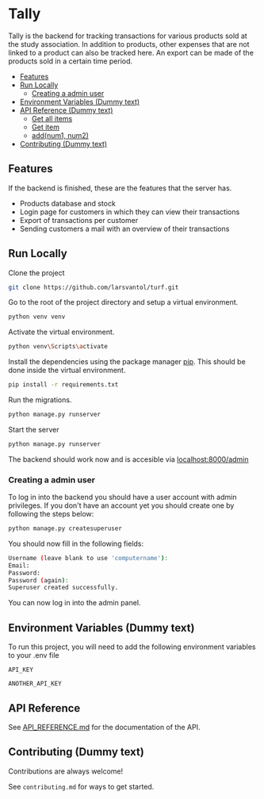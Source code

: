 # Tally
Tally is the backend for tracking transactions for various products sold at the study association. In addition to products, other expenses that are not linked to a product can also be tracked here. An export can be made of the products sold in a certain time period.

<!-- TOC start -->
- [Features](#features)
- [Run Locally](#run-locally)
  * [Creating a admin user](#creating-a-admin-user)
- [Environment Variables (Dummy text)](#environment-variables-dummy-text)
- [API Reference (Dummy text)](#api-reference-dummy-text)
    + [Get all items](#get-all-items)
    + [Get item](#get-item)
    + [add(num1, num2)](#addnum1-num2)
- [Contributing (Dummy text)](#contributing-dummy-text)
<!-- TOC end -->

## Features
If the backend is finished, these are the features that the server has.

- Products database and stock
- Login page for customers in which they can view their transactions
- Export of transactions per customer
- Sending customers a mail with an overview of their transactions

## Run Locally

Clone the project

```bash
git clone https://github.com/larsvantol/turf.git
```

Go to the root of the project directory and setup a virtual environment.

```bash
python venv venv
```

Activate the virtual environment.

```bash
python venv\Scripts\activate
```

Install the dependencies using the package manager [pip](https://pip.pypa.io/en/stable/). This should be done inside the virtual environment.

```bash
pip install -r requirements.txt
```

Run the migrations.

```bash
python manage.py runserver
```

Start the server

```bash
python manage.py runserver
```

The backend should work now and is accesible via [localhost:8000/admin](https://localhost:8000/admin)

### Creating a admin user

To log in into the backend you should have a user account with admin privileges. If you don't have an account yet you should create one by following the steps below:

```bash
python manage.py createsuperuser
```

You should now fill in the following fields:

```bash
Username (leave blank to use 'computername'):
Email:
Password:
Password (again):
Superuser created successfully.
```

You can now log in into the admin panel.

## Environment Variables (Dummy text)

To run this project, you will need to add the following environment variables to your .env file

`API_KEY`

`ANOTHER_API_KEY`

## API Reference

See [API_REFERENCE.md](API_REFERENCE.md) for the documentation of the API.

## Contributing (Dummy text)

Contributions are always welcome!

See `contributing.md` for ways to get started.
